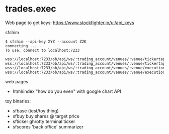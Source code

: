 # trades.exec

Web page to get keys: https://www.stockfighter.io/ui/api_keys

sfshim 

    $ sfshim --api-key XYZ --account Z2K
    connecting .....
    To use, connect to localhost:7233

    wss://localhost:7233/ob/api/ws/:trading_account/venues/:venue/tickertape
    wss://localhost:7233/ob/api/ws/:trading_account/venues/:venue/tickertape/stocks/:stock
    wss://localhost:7233/ob/api/ws/:trading_account/venues/:venue/executions
    wss://localhost:7233/ob/api/ws/:trading_account/venues/:venue/executions/stocks/:symbol



web pages

 * html/index "how do you even" with google chart API

toy binaries:

 * sfbase (test/toy thing)
 * sfbuy buy shares @ target price
 * sfticker ghrotty terminal ticker
 * sfscores 'back office' summarizer

